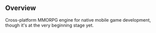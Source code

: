 Overview
-------------
Cross-platform MMORPG engine for native mobile game development, though it's at the very beginning stage yet.
